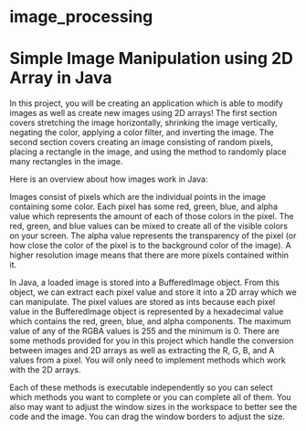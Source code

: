 # image_processing
# Simple Image Manipulation using 2D Array in Java

In this project, you will be creating an application which is able to modify images as well as create new images using 2D arrays! The first section covers stretching the image horizontally, shrinking the image vertically, negating the color, applying a color filter, and inverting the image. The second section covers creating an image consisting of random pixels, placing a rectangle in the image, and using the method to randomly place many rectangles in the image.

Here is an overview about how images work in Java:

Images consist of pixels which are the individual points in the image containing some color. Each pixel has some red, green, blue, and alpha value which represents the amount of each of those colors in the pixel. The red, green, and blue values can be mixed to create all of the visible colors on your screen. The alpha value represents the transparency of the pixel (or how close the color of the pixel is to the background color of the image). A higher resolution image means that there are more pixels contained within it.

In Java, a loaded image is stored into a BufferedImage object. From this object, we can extract each pixel value and store it into a 2D array which we can manipulate. The pixel values are stored as ints because each pixel value in the BufferedImage object is represented by a hexadecimal value which contains the red, green, blue, and alpha components. The maximum value of any of the RGBA values is 255 and the minimum is 0. There are some methods provided for you in this project which handle the conversion between images and 2D arrays as well as extracting the R, G, B, and A values from a pixel. You will only need to implement methods which work with the 2D arrays.

Each of these methods is executable independently so you can select which methods you want to complete or you can complete all of them. You also may want to adjust the window sizes in the workspace to better see the code and the image. You can drag the window borders to adjust the size.
